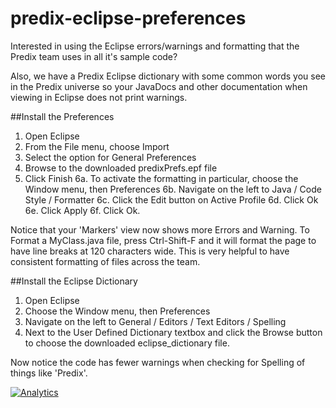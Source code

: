 # predix-eclipse-preferences

Interested in using the Eclipse errors/warnings and formatting that the Predix team uses in all it's sample code?

Also, we have a Predix Eclipse dictionary with some common words you see in the Predix universe so your JavaDocs and other documentation when viewing in Eclipse does not print warnings.

##Install the Preferences

1. Open Eclipse
2. From the File menu, choose Import
3. Select the option for General Preferences
4. Browse to the downloaded predixPrefs.epf file
5. Click Finish
6a. To activate the formatting in particular, choose the Window menu, then Preferences
6b. Navigate on the left to Java / Code Style / Formatter
6c. Click the Edit button on Active Profile
6d. Click Ok
6e. Click Apply
6f. Click Ok.

Notice that your 'Markers' view now shows more Errors and Warning.
To Format a MyClass.java file, press Ctrl-Shift-F and it will format the page to have line breaks at 120 characters wide.  This is very helpful to have consistent formatting of files across the team.

##Install the Eclipse Dictionary

1. Open Eclipse
2. Choose the Window menu, then Preferences
3. Navigate on the left to General / Editors / Text Editors / Spelling 
4. Next to the User Defined Dictionary textbox and click the Browse button to choose the downloaded eclipse_dictionary file.

Now notice the code has fewer warnings when checking for Spelling of things like 'Predix'.

[![Analytics](https://predix-beacon.appspot.com/UA-82773213-1/predix-eclipse-preferences/readme?pixel)](https://github.com/PredixDev)
